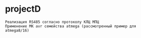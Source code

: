 # projectD
    Реализация RS485 согласно протоколу КЛЦ МПЦ
    Применение МК avr семейства atmega (рассмотренный пример для atmega8/16)
